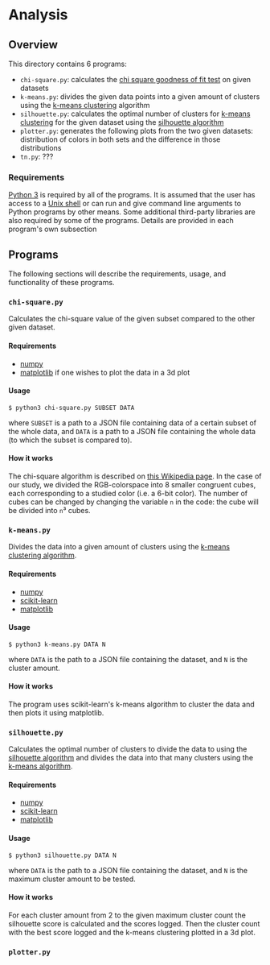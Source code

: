 # Analysis

## Overview
This directory contains 6 programs:
* `chi-square.py`: calculates the [chi square goodness of fit test](https://en.wikipedia.org/wiki/Chi-squared_test) on given datasets
* `k-means.py`:  divides the given data points into a given amount of clusters using the [k-means clustering](https://en.wikipedia.org/wiki/K-means_clustering) algorithm
* `silhouette.py`: calculates the optimal number of clusters for [k-means clustering](https://en.wikipedia.org/wiki/K-means_clustering) for the given dataset using the [silhouette algorithm](https://en.wikipedia.org/wiki/Silhouette_(clustering))
* `plotter.py`: generates the following plots from the two given datasets: distribution of colors in both sets and the difference in those distributions
* `tn.py`: ???

### Requirements
[Python 3](https://www.python.org/) is required by all of the programs. It is assumed that the user has access to a [Unix shell](https://en.wikipedia.org/wiki/Unix_shell) or can run and give command line arguments to Python programs by other means. Some additional third-party libraries are also required by some of the programs. Details are provided in each program's own subsection



## Programs
The following sections will describe the requirements, usage, and functionality of these programs.

### `chi-square.py`
Calculates the chi-square value of the given subset compared to the other given dataset.

#### Requirements
* [numpy](https://numpy.org/)
* [matplotlib](https://matplotlib.org/) if one wishes to plot the data in a 3d plot


#### Usage
    $ python3 chi-square.py SUBSET DATA
where `SUBSET` is a path to a JSON file containing data of a certain subset of the whole data, and `DATA` is a path to a JSON file containing the whole data (to which the subset is compared to).


#### How it works
The chi-square algorithm is described on [this Wikipedia page](https://en.wikipedia.org/wiki/Goodness_of_fit#Pearson's_chi-squared_test). In the case of our study, we divided the RGB-colorspace into 8 smaller congruent cubes, each corresponding to a studied color (i.e. a 6-bit color). The number of cubes can be changed by changing the variable `n` in the code: the cube will be divided into `n`³ cubes.



### `k-means.py`
Divides the data into a given amount of clusters using the [k-means clustering algorithm](https://en.wikipedia.org/wiki/K-means_clustering).

#### Requirements
* [numpy](https://numpy.org/)
* [scikit-learn](https://scikit-learn.org/stable/index.html)
* [matplotlib](https://matplotlib.org/)


#### Usage
    $ python3 k-means.py DATA N
where `DATA` is the path to a JSON file containing the dataset, and `N` is the cluster amount.


#### How it works
The program uses scikit-learn's k-means algorithm to cluster the data and then plots it using matplotlib.



### `silhouette.py`
Calculates the optimal number of clusters to divide the data to using the [silhouette algorithm](https://en.wikipedia.org/wiki/Silhouette_(clustering)) and divides the data into that many clusters using the [k-means algorithm](https://en.wikipedia.org/wiki/K-means_clustering).

#### Requirements
* [numpy](https://numpy.org/)
* [scikit-learn](https://scikit-learn.org/stable/index.html)
* [matplotlib](https://matplotlib.org/)


#### Usage
    $ python3 silhouette.py DATA N
where `DATA` is the path to a JSON file containing the dataset, and `N` is the maximum cluster amount to be tested.


#### How it works
For each cluster amount from 2 to the given maximum cluster count the silhouette score is calculated and the scores logged. Then the cluster count with the best score logged and the k-means clustering plotted in a 3d plot.



### `plotter.py`
